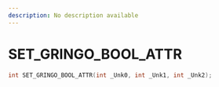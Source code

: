 ```yaml
---
description: No description available 
---
```


# SET_GRINGO_BOOL_ATTR

```cpp
int SET_GRINGO_BOOL_ATTR(int _Unk0, int _Unk1, int _Unk2);
```